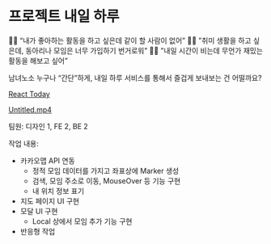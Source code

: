 # 프로젝트 내일 하루

🧑🏻 “내가 좋아하는 활동을 하고 싶은데 같이 할 사람이 없어”
🧑🏼 ”취미 생활을 하고 싶은데, 동아리나 모임은 너무 가입하기 번거로워”
👩🏻 ”내일 시간이 비는데 무언가 재밌는 활동을 해보고 싶어”

남녀노소 누구나 “간단”하게, 내일 하루 서비스를 통해서 즐겁게 보내보는 건 어떨까요?

[React Today](https://today-frontend-seven.vercel.app/)

[Untitled.mp4](https://prod-files-secure.s3.us-west-2.amazonaws.com/365c0377-461e-4a15-adda-4026aef825f9/518af297-652b-4d88-af1b-42845276f7dc/Untitled.mp4)

팀원: 디자인 1, FE 2, BE 2

작업 내용:

- 카카오맵 API 연동
    - 정적 모임 데이터를 가지고 좌표상에 Marker 생성
    - 검색, 모임 주소로 이동, MouseOver 등 기능 구현
    - 내 위치 정보 표기
- 지도 페이지 UI 구현
- 모달 UI 구현
    - Local 상에서 모임 추가 기능 구현
- 반응형 작업
